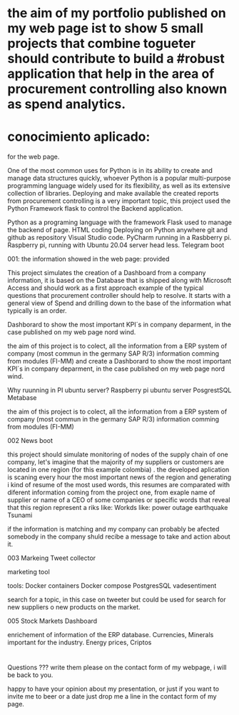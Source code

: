 # the aim of my portfolio published on my web page ist to show 5 small projects that combine togueter should contribute to build a #robust application that help in the area of procurement controlling also known as spend analytics. 
#
# conocimiento aplicado:

for the web page.

One of the most common uses for Python is in its ability to create and manage data structures quickly, whoever Python is a popular multi-purpose programming language widely used for its flexibility, as well as its extensive collection of libraries. Deploying and make available the created reports from procurement controlling is a very important topic, this project used the Python Framework flask to control the Backend application.   




Python as a programing language with the framework Flask used to manage the backend of page. 
HTML coding
Deploying on Python anywhere
git and github as repository
Visual Studio code. 
PyCharm running in a Rasbberry pi.
Raspberry pi, running with Ubuntu 20.04 server head less. 
Telegram boot 

001: the information showed in the web page: provided 

This project simulates the creation of a Dashboard from a company information, it is based on the Database that is shipped along with Microsoft Access and should work as a first approach example of the typical questions that procurement controller should help to resolve. It starts with a general view of Spend and drilling down to the base of the information what typically is an order. 

Dashborard to show the most important KPI´s in company deparment, in the case published on my web page nord wind.

the aim of this project is to colect, all the information from a ERP system of company (most commun in the germany SAP R/3)
information comming from modules (FI-MM) and create a Dashborard to show the most important KPI´s in company deparment, in the case published on my web page nord wind.


Why ruunning in PI ubuntu server?
Raspberry pi
ubuntu server
PosgrestSQL
Metabase

the aim of this project is to colect, all the information from a ERP system of company (most commun in the germany SAP R/3)
information comming from modules (FI-MM)


002 News boot

this project should simulate monitoring of nodes of the supply chain of one company, let's imagine that the majority of my suppliers or customers are located in one region (for this example colombia) . the developed aplication is scaning every hour the most important news of the region and generating i kind of resume of the most used words, this resumes are comparated with diferent information coming from the project one, from exaple name of supplier or name of a CEO of some companies or specific words that reveal that this region represent a riks like: 
Workds like: 
power outage
earthquake
Tsunami 
<!-- the monitoring should not just 
Risk Radar profiles and monitors your supply network to reveal risk in real time. Be more risk aware, counter threats more proactively and avoid costs.
monitors your supply chain risk in real time so you can accurately understand your risk exposure and make the right decisions. -->




if the information is matching and my company can probably be afected somebody in the company shuld recibe a message to take and action about it. 

003 Markeing Tweet collector 

marketing tool

tools:
Docker containers
Docker compose
PostgresSQL
vadesentiment

search for a topic, in this case on tweeter but could be used for search for new suppliers o new products on the market. 

005  Stock Markets Dashboard

enrichement of information of the ERP database. Currencies, Minerals important for the industry. Energy  prices, Criptos

#
Questions ??? write them please on the contact form of my webpage,  i will be back to you. 

happy to have your opinion about my presentation, or just if you want to invite me to beer or a date just drop me a line in the contact form of my page. 
